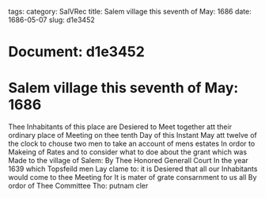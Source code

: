 tags: 
category: SalVRec
title: Salem village this seventh of May: 1686
date: 1686-05-07
slug: d1e3452




# Document: d1e3452


# Salem village this seventh of May: 1686

Thee Inhabitants of this place are Desiered to Meet together att their ordinary place of Meeting on thee tenth Day of this Instant May att twelve of the clock to chouse two men to take an account of mens estates In ordor to Makeing of Rates and to consider what to doe about the grant which was Made to the village of Salem: By Thee Honored Generall Court In the year 1639 which Topsfeild men Lay clame to: it is Desiered that all our Inhabitants would come to thee Meeting for It is mater of grate consarnment to us all By ordor of Thee Committee Tho: putnam cler
